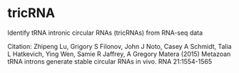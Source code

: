 # tricRNA
Identify tRNA intronic circular RNAs (tricRNAs) from RNA-seq data

Citation: 
Zhipeng Lu, Grigory S Filonov, John J Noto, Casey A Schmidt, Talia L Hatkevich, Ying Wen, Samie R Jaffrey, A Gregory Matera (2015) Metazoan tRNA introns generate stable circular RNAs in vivo. RNA 21:1554-1565
